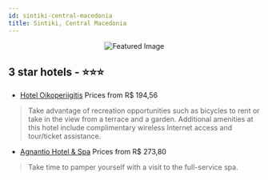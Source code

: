 ```yaml
---
id: sintiki-central-macedonia
title: Sintiki, Central Macedonia
---
```


<center><img src="https://i.travelapi.com/hotels/5000000/4250000/4245200/4245181/90dedb2b_z.jpg" alt="Featured Image" /></center>


##  3 star hotels - ⭐️⭐️⭐️

-    [Hotel Oikoperiigitis](https://us.hurb.com/hotels/sintiki/hotel-oikoperiigitis-JNP-JP609422?cmp=18055) Prices from R$ 194,56
   > Take advantage of recreation opportunities such as bicycles to rent or take in the view from a terrace and a garden. Additional amenities at this hotel include complimentary wireless Internet access and tour/ticket assistance.
-    [Agnantio Hotel & Spa](https://us.hurb.com/hotels/sintiki/agnantio-hotel-spa-JNP-JP103424?cmp=18055) Prices from R$ 273,80
   > Take time to pamper yourself with a visit to the full-service spa.
